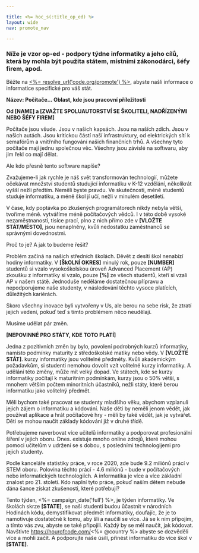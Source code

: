 ```yaml
---

title: <%= hoc_s(:title_op_ed) %>
layout: wide
nav: promote_nav

---
```



### Níže je vzor op-ed - podpory týdne informatiky a jeho cílů, která by mohla být použita státem, místními zákonodárci, šéfy firem, apod.

  


Běžte na [<%= resolve_url('code.org/promote') %>](<%= resolve_url('https://code.org/promote') %>), abyste našli informace o informatice specifické pro váš stát.

**Název: Počítače... Oblast, kde jsou pracovní příležitosti**

**Od [NAME] a [ZVAŽTE SPOLUAUTORSTVÍ SE ŠKOLITELI, NADŘÍZENÝMI NEBO ŠÉFY FIREM]**

Počítače jsou všude. Jsou v našich kapsách. Jsou na naších zdích. Jsou v našich autách. Jsou kritickou částí naší infrastruktury, od elektrických sítí k semafórům a vnitřního fungování našich finančních trhů. A všechny tyto počítače mají jednu společnou věc. Všechny jsou závislé na softwaru, aby jim řekl co mají dělat.

Ale kdo přesně tento software napíše?

Zvažujeme-li jak rychle je náš svět transformován technologií, můžete očekávat množství studentů studující informatiku v K-12 vzdělání, několikrát vyšší nežli předtím. Neměli byste pravdu. Ve skutečnosti, méně studentů studuje informatiku, a méně škol jí učí, nežli v minulém desetiletí.

V čase, kdy poptávka po zkušených programátorech nikdy nebyla větší, tvoříme méně. vytváříme méně počítačových vědců. I v této době vysoké nezaměstnanosti, tisíce prací, plno z nich přímo zde v **[VLOŽTE STÁT/MĚSTO]**, jsou nenaplněny, kvůli nedostatku zaměstnanců se správnými dovednostmi.

Proč to je? A jak to budeme řešit?

Problém začíná na našich středních školách. Děvět z desíti škol nenabízí hodiny informatiky. V **[ŠkOLNÍ OKRES]** minulý rok, pouze **[NUMBER]** studentů si vzalo vysokoškolskou úroveň Advanced Placement (AP) zkoušku z informatiky si vzalo, pouze **[%]** ze všech studentů, kteří si vzali AP v našem státě. Jednoduše neděláme dostatečnou přípravu a nepodporujeme naše studenty, v následování těchto vysoce platících, důležitých kariérách.

Skoro všechny inovace byli vytvořeny v Us, ale berou na sebe risk, že ztratí jejich vedení, pokuď teď s tímto problémem něco neudělají.

Musíme udělat pár změn.

**[NEPOVINNÉ PRO STÁTY, KDE TOTO PLATÍ]**

Jedna z pozitivních změn by bylo, povolení podrobných kurzů informatiky, namísto podmínky maturity z středoškolské matiky nebo vědy. V **[VLOŽTE STÁT]**. kurzy informatiky jsou volitelné předměty. Kvůli akademickým požadavkům, si studenti nemohou dovolit vzít volitelné kurzy informatiky. A udělání této změny, může mít velký dopad. Ve státech, kde se kurzy informatiky počítají k maturitním podmínkám, kurzy jsou o 50% větší, s mnohem větším počtem minoritních účastníků, nežli státy, které berou informatiku jako volitelný předmět.

Měli bychom také pracovat se studenty mladšího věku, abychom vzplanuli jejich zájem o informatiku a kódování. Naše děti by neměli jenom vědět, jak používat aplikace a hrát počítačové hry - měli by také vědět, jak je vytvářet. Děti se mohou naučit základy kódování již v druhé třídě.

Potřebujeme naverbovat více učitelů informatiky a podporovat profesionální šíření v jejich oboru. Dnes. existuje mnoho online zdrojů, které mohou pomoci učitelům v udržení se s dobou, s posledními technologijemi pro jejich studenty.

Podle kanceláře statistiky práce, v roce 2020, zde bude 9.2 miliónů prácí v STEM oboru. Polovina těchto prácí - 4.6 miliónů - bude v počítačových nebo informatických technologiích. A informatika je více a více základní znalost pro 21. století. Kdo naplní tyto práce, pokuď naším dětem nebude dána šance získat zkušenosti, které potřebují?

Tento týden, <%= campaign_date('full') %>, je týden informatiky. Ve školách skrze **[STATE]**, se naši studenti budou ůčastnit v národních Hodinách kódu, demystifikovat předmět informatiky, doufajíc, že je to namotivuje dostatečně k tomu, aby šli a naučili se více. Já se k nim připojím, a tímto vás zvu, abyste se také připojili. Každý by se měl naučit, jak kódovat. Navštivte https://hourofcode.com/<%= @country %> abyste se dozvěděli více a mohli začít. A podporujte naše úsilí, přinést informatiku do více škol v **[STATE]**.

